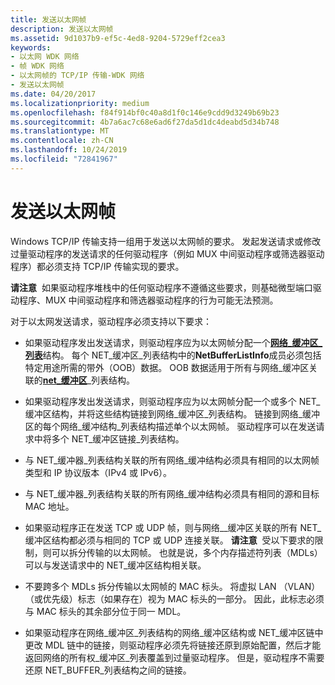 ```yaml
---
title: 发送以太网帧
description: 发送以太网帧
ms.assetid: 9d1037b9-ef5c-4ed8-9204-5729eff2cea3
keywords:
- 以太网 WDK 网络
- 帧 WDK 网络
- 以太网帧的 TCP/IP 传输-WDK 网络
- 发送以太网帧
ms.date: 04/20/2017
ms.localizationpriority: medium
ms.openlocfilehash: f84f914bf0c40a8d1f0c146e9cdd9d3249b69b23
ms.sourcegitcommit: 4b7a6ac7c68e6ad6f27da5d1dc4deabd5d34b748
ms.translationtype: MT
ms.contentlocale: zh-CN
ms.lasthandoff: 10/24/2019
ms.locfileid: "72841967"
---
```

# <a name="sending-ethernet-frames"></a>发送以太网帧





Windows TCP/IP 传输支持一组用于发送以太网帧的要求。 发起发送请求或修改过量驱动程序的发送请求的任何驱动程序（例如 MUX 中间驱动程序或筛选器驱动程序）都必须支持 TCP/IP 传输实现的要求。

**请注意**  如果驱动程序堆栈中的任何驱动程序不遵循这些要求，则基础微型端口驱动程序、MUX 中间驱动程序和筛选器驱动程序的行为可能无法预测。

 

对于以太网发送请求，驱动程序必须支持以下要求：

-   如果驱动程序发出发送请求，则驱动程序应为以太网帧分配一个[**网络\_缓冲区\_列表**](https://docs.microsoft.com/windows-hardware/drivers/ddi/ndis/ns-ndis-_net_buffer_list)结构。 每个 NET\_缓冲区\_列表结构中的**NetBufferListInfo**成员必须包括特定用途所需的带外（OOB）数据。 OOB 数据适用于所有与网络\_缓冲区关联的[**net\_缓冲区**](https://docs.microsoft.com/windows-hardware/drivers/ddi/ndis/ns-ndis-_net_buffer)\_列表结构。

-   如果驱动程序发出发送请求，则驱动程序应为以太网帧分配一个或多个 NET\_缓冲区结构，并将这些结构链接到网络\_缓冲区\_列表结构。 链接到网络\_缓冲区的每个网络\_缓冲结构\_列表结构描述单个以太网帧。 驱动程序可以在发送请求中将多个 NET\_缓冲区链接\_列表结构。 

-   与 NET\_缓冲器\_列表结构关联的所有网络\_缓冲结构必须具有相同的以太网帧类型和 IP 协议版本（IPv4 或 IPv6）。

-   与 NET\_缓冲器\_列表结构关联的所有网络\_缓冲结构必须具有相同的源和目标 MAC 地址。

-   如果驱动程序正在发送 TCP 或 UDP 帧，则与网络\_\_缓冲区关联的所有 NET\_缓冲区结构都必须与相同的 TCP 或 UDP 连接关联。
    **请注意**  受以下要求的限制，则可以拆分传输的以太网帧。 也就是说，多个内存描述符列表（MDLs）可以与发送请求中的 NET\_缓冲区结构相关联。

     

-   不要跨多个 MDLs 拆分传输以太网帧的 MAC 标头。 将虚拟 LAN （VLAN）（或优先级）标志（如果存在）视为 MAC 标头的一部分。 因此，此标志必须与 MAC 标头的其余部分位于同一 MDL。

-   如果驱动程序在网络\_缓冲区\_列表结构的网络\_缓冲区结构或 NET\_缓冲区链中更改 MDL 链中的链接，则驱动程序必须先将链接还原到原始配置，然后才能返回网络的所有权\_缓冲区\_列表覆盖到过量驱动程序。 但是，驱动程序不需要还原 NET\_BUFFER\_列表结构之间的链接。

 

 






